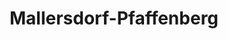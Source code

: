 ---
title: Mallersdorf-Pfaffenberg
url: /mallersdorf-pfaffenberg/
latitude: 48.771
longitude: 12.234
---